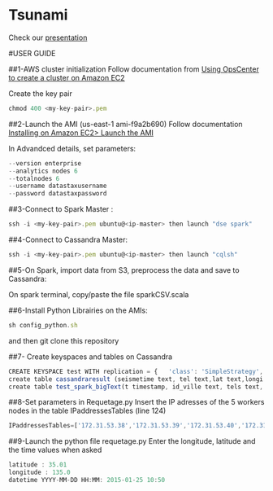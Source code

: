 # Tsunami

Check our [presentation](http://slides.com/florianriche/arato-tsunami/fullscreen)

#USER GUIDE

##1-AWS cluster initialization
Follow documentation from [Using OpsCenter to create a cluster on Amazon EC2](
http://www.datastax.com/documentation/datastax_enterprise/4.6/datastax_enterprise/install/installAMIOpsc.html)

Create the key pair 
```javascript
chmod 400 <my-key-pair>.pem
```

##2-Launch the AMI (us-east-1	ami-f9a2b690)
Follow documentation [Installing on Amazon EC2> Launch the AMI](
http://www.datastax.com/documentation/datastax_enterprise/4.6/datastax_enterprise/install/installAMIlaunch.html)

In Advandced details, set parameters:

```javascript
--version enterprise
--analytics nodes 6
--totalnodes 6
--username datastaxusername
--password datastaxpassword
````

##3-Connect to Spark Master :
```javascript
ssh -i <my-key-pair>.pem ubuntu@<ip-master> then launch "dse spark"
```
##4-Connect to Cassandra Master:

```javascript
ssh -i <my-key-pair>.pem ubuntu@<ip-master> then launch "cqlsh"
````

##5-On Spark, import data from S3, preprocess the data and save to Cassandra:

On spark terminal, copy/paste the file sparkCSV.scala

##6-Install Python Librairies on the AMIs:

```javascript
sh config_python.sh
```
and then git clone this repository 

##7- Create keyspaces and tables on Cassandra

```javascript
CREATE KEYSPACE test WITH replication = {   'class': 'SimpleStrategy',   'replication_factor': 2 };
create table cassandraresult (seismetime text, tel text,lat text,longi text, warnedtime text, PRIMARY KEY (seismetime,tel));
create table test_spark_bigText(t timestamp, id_ville text, tels text, primary key ((t,id_ville)));
````
##8-Set parameters in Requetage.py
Insert the IP adresses of the 5 workers nodes in the table IPaddressesTables (line 124)
```javascript
IPaddressesTables=['172.31.53.38','172.31.53.39','172.31.53.40','172.31.53.41', '172.31.53.41']
```
##9-Launch the python file requetage.py
Enter the longitude, latitude and the time values when asked
```javascript
latitude : 35.01
longitude : 135.0
datetime YYYY-MM-DD HH:MM: 2015-01-25 10:50
```
